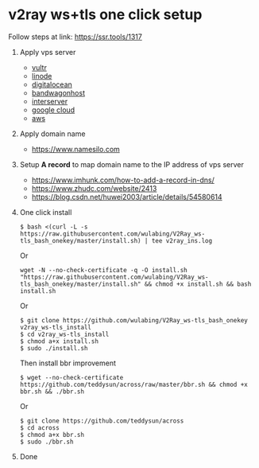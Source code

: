 # v2ray ws+tls one click setup

Follow steps at link: https://ssr.tools/1317

1. Apply vps server

    - [vultr](https://www.vultr.com/)
    - [linode](https://www.linode.com/)
    - [digitalocean](https://www.digitalocean.com/)
    - [bandwagonhost](https://bandwagonhost.com/)
    - [interserver](https://www.interserver.net/)
    - [google cloud](https://cloud.google.com/)
    - [aws](https://aws.amazon.com/)

2. Apply domain name

    - https://www.namesilo.com

3. Setup **A record** to map domain name to the IP address of vps server

    - https://www.imhunk.com/how-to-add-a-record-in-dns/
    - https://www.zhudc.com/website/2413
    - https://blog.csdn.net/huwei2003/article/details/54580614

4. One click install

    ```
    $ bash <(curl -L -s https://raw.githubusercontent.com/wulabing/V2Ray_ws-tls_bash_onekey/master/install.sh) | tee v2ray_ins.log
    ```

    Or

    ```
    wget -N --no-check-certificate -q -O install.sh "https://raw.githubusercontent.com/wulabing/V2Ray_ws-tls_bash_onekey/master/install.sh" && chmod +x install.sh && bash install.sh
    ```

    Or

    ```
    $ git clone https://github.com/wulabing/V2Ray_ws-tls_bash_onekey v2ray_ws-tls_install
    $ cd v2ray_ws-tls_install
    $ chmod a+x install.sh
    $ sudo ./install.sh
    ```

    Then install bbr improvement

    ```
    $ wget --no-check-certificate https://github.com/teddysun/across/raw/master/bbr.sh && chmod +x bbr.sh && ./bbr.sh
    ```

    Or

    ```
    $ git clone https://github.com/teddysun/across
    $ cd across
    $ chmod a+x bbr.sh
    $ sudo ./bbr.sh
    ```


5. Done

